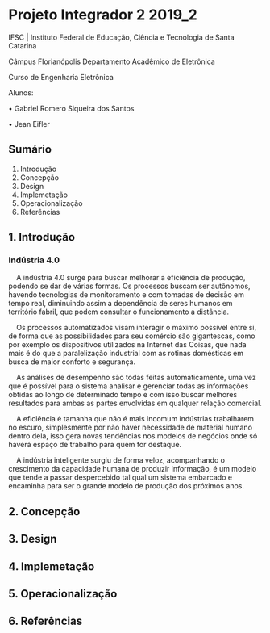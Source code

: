 # Projeto Integrador 2 2019_2
IFSC | Instituto Federal de Educação, Ciência e Tecnologia de Santa Catarina

Câmpus Florianópolis Departamento Acadêmico de Eletrônica

Curso de Engenharia Eletrônica

Alunos:

• Gabriel Romero Siqueira dos Santos

• Jean Eifler

## Sumário
1. Introdução
2. Concepção
3. Design
4. Implemetação
5. Operacionalização
6. Referências

## 1. Introdução
### Indústria 4.0

    A indústria 4.0 surge para buscar melhorar a eficiência de produção, podendo se dar de várias formas. Os processos buscam ser autônomos, havendo tecnologias de monitoramento e com tomadas de decisão em tempo real, diminuindo assim a dependência de seres humanos em território fabril, que podem consultar o funcionamento a distância.

    Os processos automatizados visam interagir o máximo possível entre si, de forma que as possibilidades para seu comércio são gigantescas, como por exemplo os dispositivos utilizados na Internet das Coisas, que nada mais é do que a paralelização industrial com as rotinas domésticas em busca de maior conforto e segurança.

    As análises de desempenho são todas feitas automaticamente, uma vez que é possível para o sistema analisar e gerenciar todas as informações obtidas ao longo de determinado tempo e com isso buscar melhores resultados para ambas as partes envolvidas em qualquer relação comercial.

    A eficiência é tamanha que não é mais incomum indústrias trabalharem no escuro, simplesmente por não haver necessidade de material humano dentro dela, isso gera novas tendências nos modelos de negócios onde só haverá espaço de trabalho para quem for destaque.

    A indústria inteligente surgiu de forma veloz, acompanhando o crescimento da capacidade humana de produzir informação, é um modelo que tende a passar despercebido tal qual um sistema embarcado e encaminha para ser o grande modelo de produção dos próximos anos.

## 2. Concepção
## 3. Design
## 4. Implemetação
## 5. Operacionalização
## 6. Referências
